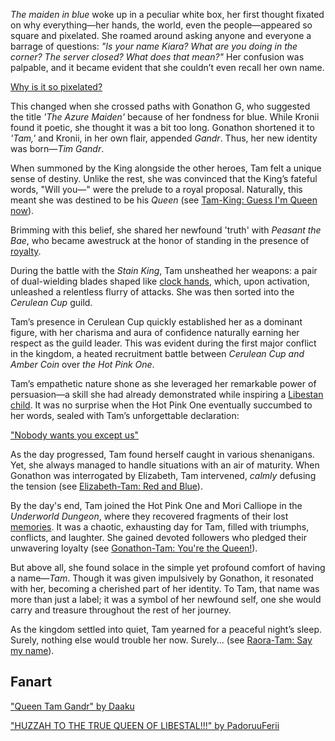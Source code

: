 <!-- title: Tam Gandr -->
<!-- status: Alive -->

_The maiden in blue_ woke up in a peculiar white box, her first thought fixated on why everything—her hands, the world, even the people—appeared so square and pixelated. She roamed around asking anyone and everyone a barrage of questions: _"Is your name Kiara? What are you doing in the corner? The server closed? What does that mean?"_ Her confusion was palpable, and it became evident that she couldn’t even recall her own name.

[Why is it so pixelated?](#embed:https://www.youtube.com/live/zgioohaY0m4?feature=shared&t=390)

This changed when she crossed paths with Gonathon G, who suggested the title _'The Azure Maiden'_ because of her fondness for blue. While Kronii found it poetic, she thought it was a bit too long. Gonathon shortened it to _'Tam,'_ and Kronii, in her own flair, appended _Gandr_. Thus, her new identity was born—_Tim Gandr_.

When summoned by the King alongside the other heroes, Tam felt a unique sense of destiny. Unlike the rest, she was convinced that the King’s fateful words, "Will you—" were the prelude to a royal proposal. Naturally, this meant she was destined to be his _Queen_ (see [Tam-King: Guess I'm Queen now](#edge:kronii-king)).

Brimming with this belief, she shared her newfound 'truth' with _Peasant the Bae_, who became awestruck at the honor of standing in the presence of [royalty](https://www.youtube.com/live/zgioohaY0m4?feature=shared&t=1333).

During the battle with the _Stain King_, Tam unsheathed her weapons: a pair of dual-wielding blades shaped like [clock hands](https://www.youtube.com/live/zgioohaY0m4?feature=shared&t=2968), which, upon activation, unleashed a relentless flurry of attacks. She was then sorted into the _Cerulean Cup_ guild.

Tam’s presence in Cerulean Cup quickly established her as a dominant figure, with her charisma and aura of confidence naturally earning her respect as the guild leader. This was evident during the first major conflict in the kingdom, a heated recruitment battle between _Cerulean Cup and Amber Coin_ over _the Hot Pink One_.

Tam’s empathetic nature shone as she leveraged her remarkable power of persuasion—a skill she had already demonstrated while inspiring a [Libestan child](https://www.youtube.com/live/zgioohaY0m4?feature=shared&t=5140). It was no surprise when the Hot Pink One eventually succumbed to her words, sealed with Tam’s unforgettable declaration:

["Nobody wants you except us"](#embed:https://www.youtube.com/live/zgioohaY0m4?feature=shared&t=6213)

As the day progressed, Tam found herself caught in various shenanigans. Yet, she always managed to handle situations with an air of maturity. When Gonathon was interrogated by Elizabeth, Tam intervened, _calmly_ defusing the tension (see [Elizabeth-Tam: Red and Blue](#edge:liz-kronii)).

By the day's end, Tam joined the Hot Pink One and Mori Calliope in the _Underworld Dungeon_, where they recovered fragments of their lost [memories](https://www.youtube.com/live/zgioohaY0m4?feature=shared&t=11965). It was a chaotic, exhausting day for Tam, filled with triumphs, conflicts, and laughter. She gained devoted followers who pledged their unwavering loyalty (see [Gonathon-Tam: You're the Queen!](#edge:gigi-kronii)).

But above all, she found solace in the simple yet profound comfort of having a name—_Tam_. Though it was given impulsively by Gonathon, it resonated with her, becoming a cherished part of her identity. To Tam, that name was more than just a label; it was a symbol of her newfound self, one she would carry and treasure throughout the rest of her journey.

As the kingdom settled into quiet, Tam yearned for a peaceful night’s sleep. Surely, nothing else would trouble her now. Surely... (see [Raora-Tam: Say my name](#edge:raora-kronii)).

## Fanart

["Queen Tam Gandr" by Daaku](https://x.com/koizumi_arata/status/1830329272155931070)

["HUZZAH TO THE TRUE QUEEN OF LIBESTAL!!!" by PadoruuFerii](https://x.com/PadoruFerii/status/1900745073664598460)
